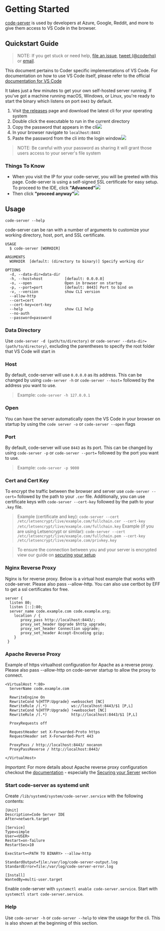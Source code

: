 # Getting Started

[code-server](https://coder.com) is used by developers at Azure, Google, Reddit, and more to give them access to VS Code in the browser.

## Quickstart Guide

> NOTE: If you get stuck or need help, [file an issue](https://github.com/codercom/code-server/issues/new?&title=Improve+self-hosted+quickstart+guide), [tweet (@coderhq)](https://twitter.com/coderhq) or [email](mailto:support@coder.com?subject=Self-hosted%20quickstart%20guide).

This document pertains to Coder specific implementations of VS Code. For documentation on how to use VS Code itself, please refer to the official [documentation for VS Code](https://code.visualstudio.com/docs)

It takes just a few minutes to get your own self-hosted server running. If you've got a machine running macOS, Windows, or Linux, you're ready to start the binary which listens on port `8443` by default.

<!--
  DO NOT CHANGE THIS TO A CODEBLOCK.
  We want line breaks for readability, but backslashes to escape them do not work cross-platform.
  This uses line breaks that are rendered but not copy-pasted to the clipboard.
-->


1. Visit [the releases](https://github.com/codercom/code-server/releases) page and download the latest cli for your operating system
2. Double click the executable to run in the current directory
3. Copy the password that appears in the cli<img src="../assets/cli.png">
4. In your browser navigate to `localhost:8443`
5. Paste the password from the cli into the login window<img src="../assets/server-password-modal.png">
> NOTE: Be careful with your password as sharing it will grant those users access to your server's file system

### Things To Know
- When you visit the IP for your code-server, you will be greeted   with this page. Code-server is using a self-signed SSL certificate for easy setup. To proceed to the IDE, click **"Advanced"**<img src ="../assets/chrome_warning.png">
- Then click **"proceed anyway"**<img src="../assets/chrome_confirm.png">

## Usage
<pre class="pre-wrap"><code>code-server<span class="virtual-br"></span> --help</code></pre>

code-server can be ran with a number of arguments to customize your working directory, host, port, and SSL certificate.

```
USAGE
  $ code-server [WORKDIR]

ARGUMENTS
  WORKDIR  [default: (directory to binary)] Specify working dir

OPTIONS
  -d, --data-dir=data-dir
  -h, --host=host          [default: 0.0.0.0]
  -o, --open               Open in browser on startup
  -p, --port=port          [default: 8443] Port to bind on
  -v, --version            show CLI version
  --allow-http
  --cert=cert
  --cert-key=cert-key
  --help                   show CLI help
  --no-auth
  --password=password
  ```

  ### Data Directory
  Use `code-server -d (path/to/directory)` or `code-server --data-dir=(path/to/directory)`, excluding the parentheses to specify the root folder that VS Code will start in

  ### Host
  By default, code-server will use `0.0.0.0` as its address. This can be changed by using `code-server -h` or `code-server --host=` followed by the address you want to use.
  > Example: `code-server -h 127.0.0.1`

  ### Open
  You can have the server automatically open the VS Code in your browser on startup by using the `code server -o` or `code-server --open` flags

  ### Port
  By default, code-server will use `8443` as its port. This can be changed by using `code-server -p` or `code-server --port=` followed by the port you want to use.
  > Example: `code-server -p 9000`

  ### Cert and Cert Key
  To encrypt the traffic between the browser and server use `code-server --cert=` followed by the path to your `.cer` file. Additionally, you can use certificate keys with `code-server --cert-key` followed by the path to your `.key` file.
> Example (certificate and key): `code-server --cert /etc/letsencrypt/live/example.com/fullchain.cer --cert-key /etc/letsencrypt/live/example.com/fullchain.key`
> Example (if you are using Letsencrypt or similar): `code-server --cert /etc/letsencrypt/live/example.com/fullchain.pem --cert-key /etc/letsencrypt/live/example.com/privkey.key`

> To ensure the connection between you and your server is encrypted view our guide on [securing your setup](../security/ssl.md)

  ### Nginx Reverse Proxy
  Nginx is for reverse proxy. Below is a virtual host example that works with code-server. Please also pass --allow-http. You can also use certbot by EFF to get a ssl certificates for free.
  ```
  server {
    listen 80;
    listen [::]:80;
    server_name code.example.com code.example.org;
      location / {
         proxy_pass http://localhost:8443/;
         proxy_set_header Upgrade $http_upgrade;
         proxy_set_header Connection upgrade;
         proxy_set_header Accept-Encoding gzip;
      }
   }
  ```
  
  ### Apache Reverse Proxy
  Example of https virtualhost configuration for Apache as a reverse proxy. Please also pass --allow-http on code-server startup to allow the proxy to connect.
  ```
  <VirtualHost *:80>
    ServerName code.example.com

    RewriteEngine On
    RewriteCond %{HTTP:Upgrade} =websocket [NC]
    RewriteRule /(.*)           ws://localhost:8443/$1 [P,L]
    RewriteCond %{HTTP:Upgrade} !=websocket [NC]
    RewriteRule /(.*)           http://localhost:8443/$1 [P,L]
    
    ProxyRequests off

    RequestHeader set X-Forwarded-Proto https
    RequestHeader set X-Forwarded-Port 443

    ProxyPass / http://localhost:8443/ nocanon
    ProxyPassReverse / http://localhost:8443/

  </VirtualHost>
  ```
  *Important:* For more details about Apache reverse proxy configuration checkout the [documentation](https://httpd.apache.org/docs/current/mod/mod_proxy.html) - especially the [Securing your Server](https://httpd.apache.org/docs/current/mod/mod_proxy.html#access) section
  
  ### Start code-server as systemd unit
  Create `/lib/systemd/system/code-server.service` with the following contents:
  ```
  [Unit]
  Description=Code Server IDE
  After=network.target

  [Service]
  Type=simple
  User=<USER>
  Restart=on-failure
  RestartSec=10

  ExecStart=<PATH TO BINARY> --allow-http

  StandardOutput=file:/var/log/code-server-output.log
  StandardError=file:/var/log/code-server-error.log

  [Install]
  WantedBy=multi-user.target

  ```
  Enable code-server with `systemctl enable code-server.service`. Start with `systemctl start code-server.service`.
  
  ### Help
  Use `code-server -h` or `code-server --help` to view the usage for the cli. This is also shown at the beginning of this section. 

